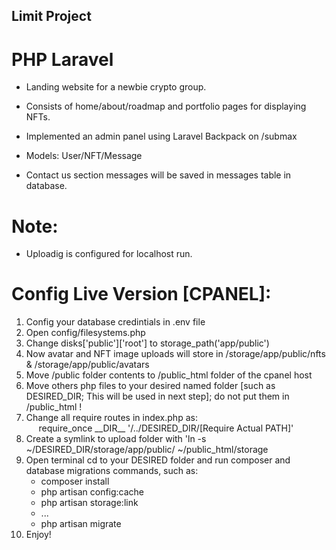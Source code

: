 ## Limit Project

# PHP Laravel

-   Landing website for a newbie crypto group.

-   Consists of home/about/roadmap and portfolio pages for displaying NFTs.

-   Implemented an admin panel using Laravel Backpack on /submax

-   Models: User/NFT/Message

-   Contact us section messages will be saved in messages table in database.

# Note:

-   Uploadig is configured for localhost run.

# Config Live Version [CPANEL]:

<ol>
    <li>Config your database credintials in .env file</li> 
    <li>Open config/filesystems.php</li>
    <li>Change disks['public']['root'] to storage_path('app/public')</li> 
    <li>Now avatar and NFT image uploads will store in /storage/app/public/nfts & /storage/app/public/avatars</li> 
    <li>Move /public folder contents to /public_html folder of the cpanel host</li>
    <li>Move others php files to your desired named folder [such as DESIRED_DIR; This will be used in next step]; do not put them in /public_html  !</li>
    <li>Change all require routes in index.php as: <br>&nbsp;&nbsp;&nbsp;&nbsp; require_once __DIR__ '/../DESIRED_DIR/[Require Actual PATH]'</li>
    <li>Create a symlink to upload folder with 'ln -s ~/DESIRED_DIR/storage/app/public/ ~/public_html/storage</li>
    <li>Open terminal cd to your DESIRED folder and run composer and database migrations commands, such as:<br />
        <ul>
            <li>composer install</li>
            <li>php artisan config:cache</li>
            <li>php artisan storage:link</li>
            <li> ... </li>
            <li>php artisan migrate</li>
        </ul>
    </li>
    <li>Enjoy!</li>

</ol>
